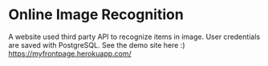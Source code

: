 # Online Image Recognition
A website used third party API to recognize items in image. User credentials are saved with PostgreSQL. See the demo site here :)
https://myfrontpage.herokuapp.com/

